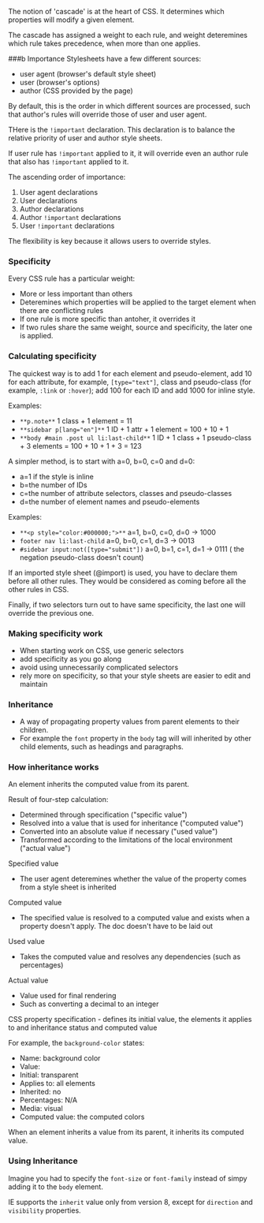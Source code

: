 The notion of 'cascade' is at the heart of CSS. It determines which properties will modify a given element.

The cascade has assigned a weight to each rule, and weight deteremines which rule takes precedence, when more than one applies.

###b Importance
Stylesheets have a few different sources:
- user agent (browser's default style sheet)
- user (browser's options)
- author (CSS provided by the page)

By default, this is the order in which different sources are processed, such that author's rules will override those of user and user agent.

THere is the `!important` declaration. This declaration is to balance the relative priority of user and author style sheets.

If user rule has `!important` applied to it, it will override even an author rule that also has `!important` applied to it.

The ascending order of importance:
1. User agent declarations
2. User declarations
3. Author declarations
4. Author `!important` declarations
5. User `!important` declarations

The flexibility is key because it allows users to override styles.

### Specificity
Every CSS rule has a particular weight:
- More or less important than others
- Deteremines which properties will be applied to the target element when there are conflicting rules
- If one rule is more specific than antoher, it overrides it
- If two rules share the same weight, source and specificity, the later one is applied.

### Calculating specificity
The quickest way is to add 1 for each element and pseudo-element, add 10 for each attribute, for example,  `[type="text"]`, class and pseudo-class (for example, `:link` or `:hover`); add 100 for each ID and add 1000 for inline style.

Examples:
- `**p.note**` 1 class + 1 element = 11
- `**sidebar p[lang="en"]**` 1 ID + 1 attr + 1 element = 100 + 10 + 1
- `**body #main .post ul li:last-child**` 1 ID + 1 class + 1 pseudo-class + 3 elements
= 100 + 10 + 1 + 3 = 123

A simpler method, is to start with a=0, b=0, c=0 and d=0:
- a=1 if the style is inline
- b=the number of IDs
- c=the number of attribute selectors, classes and pseudo-classes
- d=the number of element names and pseudo-elements

Examples:
- `**<p style="color:#000000;">**` a=1, b=0, c=0, d=0 -> 1000
- `footer nav li:last-child` a=0, b=0, c=1, d=3 -> 0013
- `#sidebar input:not([type="submit"])` a=0, b=1, c=1, d=1 -> 0111 ( the negation pseudo-class doesn't count)

If an imported style sheet (@import) is used, you have to declare them before all other rules. They would be considered as coming before all the other rules in CSS.

Finally, if two selectors turn out to have same specificity, the last one will override the previous one.

### Making specificity work
- When starting work on CSS, use generic selectors
- add specificity as you go along
- avoid using unnecessarily complicated selectors
- rely more on specificity, so that your style sheets are easier to edit and maintain

### Inheritance
- A way of propagating property values from parent elements to their children.
- For example the `font` property in the `body` tag will will inherited by other child elements, such as headings and paragraphs.

### How inheritance works
An element inherits the computed value from its parent.

Result of four-step calculation:
- Determined through specification ("specific value")
- Resolved into a value that is used for inheritance ("computed value")
- Converted into an absolute value if necessary ("used value")
- Transformed according to the limitations of the local environment ("actual value")

Specified value
- The user agent deteremines whether the value of the property comes from a style sheet is inherited

Computed value
- The specified value is resolved to a computed value and exists when a property doesn't apply. The doc doesn't have to be laid out

Used value
- Takes the computed value and resolves any dependencies (such as percentages)

Actual value
- Value used for final rendering
- Such as converting a decimal to an integer

CSS property specification - defines its initial value, the elements it applies to and inheritance status and computed value

For example, the `background-color` states:
- Name: background color
- Value: <color>
- Initial: transparent
- Applies to: all elements
- Inherited: no
- Percentages: N/A
- Media: visual
- Computed value: the computed colors

When an element inherits a value from its parent, it inherits its computed value.

### Using Inheritance
Imagine you had to specify the `font-size` or `font-family` instead of simpy adding it to the `body` element.

IE supports the `inherit` value only from version 8, except for `direction` and `visibility` properties.